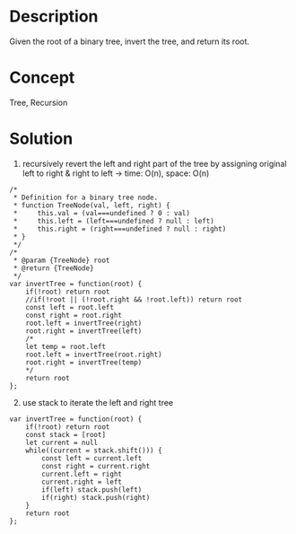 # Description
Given the root of a binary tree, invert the tree, and return its root.
# Concept
Tree, Recursion
# Solution
1. recursively revert the left and right part of the tree by assigning original left to right & right to left -> time: O(n), space: O(n)
```
/*
 * Definition for a binary tree node.
 * function TreeNode(val, left, right) {
 *     this.val = (val===undefined ? 0 : val)
 *     this.left = (left===undefined ? null : left)
 *     this.right = (right===undefined ? null : right)
 * }
 */
/*
 * @param {TreeNode} root
 * @return {TreeNode}
 */
var invertTree = function(root) {
    if(!root) return root 
    //if(!root || (!root.right && !root.left)) return root
    const left = root.left
    const right = root.right
    root.left = invertTree(right)
    root.right = invertTree(left)
    /*
    let temp = root.left
    root.left = invertTree(root.right)
    root.right = invertTree(temp)
    */
    return root
};
```
2. use stack to iterate the left and right tree
```
var invertTree = function(root) {
    if(!root) return root 
    const stack = [root]
    let current = null
    while((current = stack.shift())) {
        const left = current.left
        const right = current.right
        current.left = right
        current.right = left
        if(left) stack.push(left)
        if(right) stack.push(right)
    }
    return root
};
```
